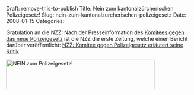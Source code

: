 Draft: remove-this-to-publish
Title: Nein zum kantonalzürcherischen Polizeigesetz!
Slug: nein-zum-kantonalzurcherischen-polizeigesetz
Date: 2008-01-15
Categories:

Gratulation an die NZZ: Nach der Presseinformation des [Komitees gegen das neue Polizeigesetz](http://www.polizeigesetz.ch/) ist die NZZ die erste Zeitung, welche einen Bericht darüber veröffentlicht: [NZZ: Komitee gegen Polizeigesetz erläutert seine Kritik](http://www.nzz.ch/nachrichten/zuerich/komitee_gegen_polizeigesetz_erlaeutert_seine_kritik__1.651780.html)

<a href="http://www.polizeigesetz.ch/" title="NEIN zum Polizeigesetz!"><img style="border: none" src="http://www.polizeigesetz.ch/media/banner/polizeigesetz_banner2_400x80.jpg" alt="NEIN zum Polizeigesetz!" width="400" height="80" /></a>
